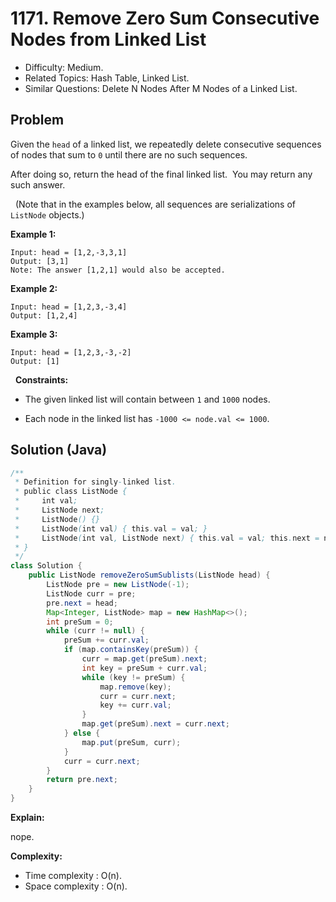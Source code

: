 # 1171. Remove Zero Sum Consecutive Nodes from Linked List

- Difficulty: Medium.
- Related Topics: Hash Table, Linked List.
- Similar Questions: Delete N Nodes After M Nodes of a Linked List.

## Problem

Given the ```head``` of a linked list, we repeatedly delete consecutive sequences of nodes that sum to ```0``` until there are no such sequences.

After doing so, return the head of the final linked list.  You may return any such answer.

 
(Note that in the examples below, all sequences are serializations of ```ListNode``` objects.)

**Example 1:**

```
Input: head = [1,2,-3,3,1]
Output: [3,1]
Note: The answer [1,2,1] would also be accepted.
```

**Example 2:**

```
Input: head = [1,2,3,-3,4]
Output: [1,2,4]
```

**Example 3:**

```
Input: head = [1,2,3,-3,-2]
Output: [1]
```

 
**Constraints:**


	
- The given linked list will contain between ```1``` and ```1000``` nodes.
	
- Each node in the linked list has ```-1000 <= node.val <= 1000```.



## Solution (Java)

```java
/**
 * Definition for singly-linked list.
 * public class ListNode {
 *     int val;
 *     ListNode next;
 *     ListNode() {}
 *     ListNode(int val) { this.val = val; }
 *     ListNode(int val, ListNode next) { this.val = val; this.next = next; }
 * }
 */
class Solution {
    public ListNode removeZeroSumSublists(ListNode head) {
        ListNode pre = new ListNode(-1);
        ListNode curr = pre;
        pre.next = head;
        Map<Integer, ListNode> map = new HashMap<>();
        int preSum = 0;
        while (curr != null) {
            preSum += curr.val;
            if (map.containsKey(preSum)) {
                curr = map.get(preSum).next;
                int key = preSum + curr.val;
                while (key != preSum) {
                    map.remove(key);
                    curr = curr.next;
                    key += curr.val;
                }
                map.get(preSum).next = curr.next;
            } else {
                map.put(preSum, curr);
            }
            curr = curr.next;
        }
        return pre.next;
    }
}
```

**Explain:**

nope.

**Complexity:**

* Time complexity : O(n).
* Space complexity : O(n).
